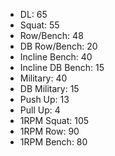 * DL: 65
*  Squat: 55
*  Row/Bench: 48
*  DB Row/Bench: 20
*  Incline Bench: 40
*  Incline DB Bench: 15
*  Military: 40
*  DB Military: 15
*  Push Up: 13
*  Pull Up: 4
*  1RPM Squat: 105
*  1RPM Row: 90
*  1RPM Bench: 80
